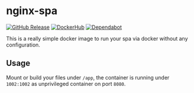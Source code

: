 nginx-spa
===
[![GitHub Release](https://img.shields.io/github/v/tag/timo-reymann/nginx-spa.svg?label=version)](https://github.com/timo-reymann/nginx-spa/releases)
[![DockerHub](https://img.shields.io/docker/pulls/timoreymann/nginx-spa)](https://hub.docker.com/r/timoreymann/nginx-spa)
[![Dependabot](https://badgen.net/badge/Dependabot/enabled/green?icon=dependabot)](https://dependabot.com/)

This is a really simple docker image to run your spa via docker without any configuration.


## Usage

Mount or build your files under `/app`, the container is running under `1002:1002` as unprivileged container on port `8080`.

